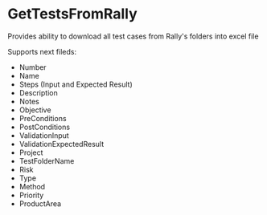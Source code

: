 # GetTestsFromRally

<p>Provides ability to download all test cases from Rally's folders into excel file</p>
<p>Supports next fileds:</p>
<ul>
  <li>Number</li>
  <li>Name</li>
  <li>Steps (Input and Expected Result)</li>
  <li>Description</li>
  <li>Notes</li>
  <li>Objective</li>
  <li>PreConditions</li>
  <li>PostConditions</li>
  <li>ValidationInput</li>
  <li>ValidationExpectedResult</li>
  <li>Project</li>
  <li>TestFolderName</li>
  <li>Risk</li>
  <li>Type</li>
  <li>Method</li>
  <li>Priority</li>
  <li>ProductArea</li>
</ul>  
